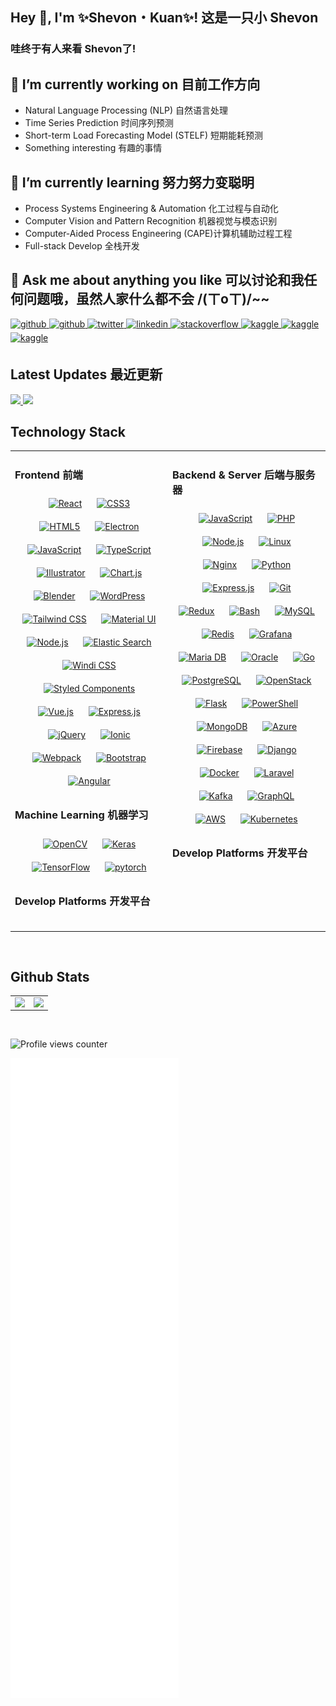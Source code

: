 ## Hey 🌸, I'm ✨Shevon・Kuan✨!  这是一只小 Shevon
 
### 哇终于有人来看 Shevon了!  
## 🔭 I’m currently working on 目前工作方向
  - Natural Language Processing (NLP) 自然语言处理
  - Time Series Prediction 时间序列预测
  - Short-term Load Forecasting Model (STELF) 短期能耗预测
  - Something interesting 有趣的事情

## 🌱 I’m currently learning 努力努力变聪明
  - Process Systems Engineering & Automation 化工过程与自动化
  - Computer Vision and Pattern Recognition 机器视觉与模态识别
  - Computer-Aided Process Engineering (CAPE)计算机辅助过程工程 
  - Full-stack Develop 全栈开发

## 💬 Ask me about anything you like 可以讨论和我任何问题哦，虽然人家什么都不会 /(ㄒoㄒ)/~~

<a href="https://t.me/shevonkuan" target="_blank">
<img src=https://img.shields.io/badge/Telegram-2CA5E0?style=for-the-badge&logo=telegram&logoColor=white alt=github style="margin-bottom: 5px;" />
</a>
<a href="https://github.com/shevonkuan" target="_blank">
<img src=https://img.shields.io/badge/github-%2324292e.svg?&style=for-the-badge&logo=github&logoColor=white alt=github style="margin-bottom: 5px;" />
</a>
<a href="https://twitter.com/shevonkuan" target="_blank">
<img src=https://img.shields.io/badge/twitter-%2300acee.svg?&style=for-the-badge&logo=twitter&logoColor=white alt=twitter style="margin-bottom: 5px;" />
</a>
<a href="https://linkedin.com/in/舒文-关-068043159" target="_blank">
<img src=https://img.shields.io/badge/linkedin-%231E77B5.svg?&style=for-the-badge&logo=linkedin&logoColor=white alt=linkedin style="margin-bottom: 5px;" />
</a>
<a href="https://stackoverflow.com/users/16433610" target="_blank">
<img src=https://img.shields.io/badge/stackoverflow-%23F28032.svg?&style=for-the-badge&logo=stackoverflow&logoColor=white alt=stackoverflow style="margin-bottom: 5px;" />
</a>
<a href="https://www.kaggle.com/shevonkwan" target="_blank">
<img src=https://img.shields.io/badge/kaggle-%2344BAE8.svg?&style=for-the-badge&logo=kaggle&logoColor=white alt=kaggle style="margin-bottom: 5px;" />
</a>  
<a href="https://raw.githubusercontent.com/ShevonKuan/images/main/202303212205127.jpg" target="_blank">
<img src=https://img.shields.io/badge/WeChat-07C160?style=for-the-badge&logo=wechat&logoColor=white alt=kaggle style="margin-bottom: 5px;" />
</a>  
 <a href="mailto:drshevonkuan@gmail.com" target="_blank">
<img src=https://img.shields.io/badge/Gmail-D14836?style=for-the-badge&logo=gmail&logoColor=white alt=kaggle style="margin-bottom: 5px;" />
</a> 
<br/>  


## Latest Updates 最近更新  

<a href="https://github.com/shevonkuan/translate-server">
  <img  src="https://github-readme-stats.vercel.app/api/pin/?username=shevonkuan&repo=translate-server" />
</a>

<a href="https://github.com/shevonkuan/csgo_investment">
  <img  src="https://github-readme-stats.vercel.app/api/pin/?username=shevonkuan&repo=csgo_investment" />
</a>

## Technology Stack
<table><tr><td valign="top" width="50%">

### Frontend 前端  
<div align="center">  
<a href="https://reactjs.org/" target="_blank"><img style="margin: 10px" src="https://profilinator.rishav.dev/skills-assets/react-original-wordmark.svg" alt="React" height="25" /></a>  
<a href="https://www.w3schools.com/css/" target="_blank"><img style="margin: 10px" src="https://profilinator.rishav.dev/skills-assets/css3-original-wordmark.svg" alt="CSS3" height="25" /></a>  
<a href="https://en.wikipedia.org/wiki/HTML5" target="_blank"><img style="margin: 10px" src="https://profilinator.rishav.dev/skills-assets/html5-original-wordmark.svg" alt="HTML5" height="25" /></a>  
<a href="https://www.electronjs.org/" target="_blank"><img style="margin: 10px" src="https://profilinator.rishav.dev/skills-assets/electron-original.svg" alt="Electron" height="25" /></a>  
<a href="https://www.javascript.com/" target="_blank"><img style="margin: 10px" src="https://profilinator.rishav.dev/skills-assets/javascript-original.svg" alt="JavaScript" height="25" /></a>  
<a href="https://www.typescriptlang.org/" target="_blank"><img style="margin: 10px" src="https://profilinator.rishav.dev/skills-assets/typescript-original.svg" alt="TypeScript" height="25" /></a>  
<a href="https://www.adobe.com/in/products/illustrator.html" target="_blank"><img style="margin: 10px" src="https://profilinator.rishav.dev/skills-assets/adobe_illustrator-icon.svg" alt="Illustrator" height="25" /></a>  
<a href="https://www.chartjs.org/" target="_blank"><img style="margin: 10px" src="https://profilinator.rishav.dev/skills-assets/logo-title.svg" alt="Chart.js" height="25" /></a>  
<a href="https://www.blender.org/" target="_blank"><img style="margin: 10px" src="https://profilinator.rishav.dev/skills-assets/blender_community_badge_white.svg" alt="Blender" height="25" /></a>  
<a href="https://wordpress.com/" target="_blank"><img style="margin: 10px" src="https://profilinator.rishav.dev/skills-assets/wordpress.png" alt="WordPress" height="25" /></a>  
<a href="https://www.tailwindcss.com/" target="_blank"><img style="margin: 10px" src="https://profilinator.rishav.dev/skills-assets/tailwindcss.svg" alt="Tailwind CSS" height="25" /></a>  
<a href="https://mui.com/" target="_blank"><img style="margin: 10px" src="https://profilinator.rishav.dev/skills-assets/mui.png" alt="Material UI" height="25" /></a>  
<a href="https://nodejs.org/" target="_blank"><img style="margin: 10px" src="https://profilinator.rishav.dev/skills-assets/nodejs-original-wordmark.svg" alt="Node.js" height="25" /></a>  
<a href="https://www.elastic.co/" target="_blank"><img style="margin: 10px" src="https://profilinator.rishav.dev/skills-assets/elasticsearch.png" alt="Elastic Search" height="25" /></a>  
<a href="https://www.windicss.org/" target="_blank"><img style="margin: 10px" src="https://profilinator.rishav.dev/skills-assets/windicss.svg" alt="Windi CSS" height="25" /></a>  
<a href="https://styled-components.com/" target="_blank"><img style="margin: 10px" src="https://profilinator.rishav.dev/skills-assets/styled-components.png" alt="Styled Components" height="25" /></a>  
<a href="https://vuejs.org/" target="_blank"><img style="margin: 10px" src="https://profilinator.rishav.dev/skills-assets/vuejs-original-wordmark.svg" alt="Vue.js" height="25" /></a>  
<a href="https://expressjs.com/" target="_blank"><img style="margin: 10px" src="https://profilinator.rishav.dev/skills-assets/express-original-wordmark.svg" alt="Express.js" height="25" /></a>  
<a href="https://jquery.com/" target="_blank"><img style="margin: 10px" src="https://profilinator.rishav.dev/skills-assets/jquery.png" alt="jQuery" height="25" /></a>  
<a href="https://www.ionicframework.com/" target="_blank"><img style="margin: 10px" src="https://profilinator.rishav.dev/skills-assets/ionic.svg" alt="Ionic" height="25" /></a>  
<a href="https://webpack.js.org/" target="_blank"><img style="margin: 10px" src="https://profilinator.rishav.dev/skills-assets/webpack-original.svg" alt="Webpack" height="25" /></a>  
<a href="https://getbootstrap.com/docs/3.4/javascript/" target="_blank"><img style="margin: 10px" src="https://profilinator.rishav.dev/skills-assets/bootstrap-plain.svg" alt="Bootstrap" height="25" /></a>  
<a href="https://angular.io/" target="_blank"><img style="margin: 10px" src="https://profilinator.rishav.dev/skills-assets/angularjs-original.svg" alt="Angular" height="25" /></a>  
</div>  



### Machine Learning 机器学习  
<div align="center">  
<a href="https://opencv.org/" target="_blank"><img style="margin: 10px" src="https://profilinator.rishav.dev/skills-assets/opencv-icon.svg" alt="OpenCV" height="25" /></a>  
<a href="https://keras.io/" target="_blank"><img style="margin: 10px" src="https://profilinator.rishav.dev/skills-assets/keras.png" alt="Keras" height="25" /></a>  
<a href="https://www.tensorflow.org/" target="_blank"><img style="margin: 10px" src="https://profilinator.rishav.dev/skills-assets/tensorflow-icon.svg" alt="TensorFlow" height="25" /></a>  
<a href="https://pytorch.org/" target="_blank"><img style="margin: 10px" src="https://profilinator.rishav.dev/skills-assets/pytorch-icon.svg" alt="pytorch" height="25" /></a>  
</div>

### Develop Platforms 开发平台
<div align="center">  
<img  src="https://img.shields.io/badge/NVIDIA-Titan RTX-76B900?style=for-the-badge&logo=nvidia&logoColor=white" alt="" height="25" />
<img  src="https://img.shields.io/badge/NVIDIA-RTX 2080Ti-76B900?style=for-the-badge&logo=nvidia&logoColor=white" alt="" height="25" />
<img  src="https://img.shields.io/badge/AMD-Ryzen_7_3800X-ED1C24?style=for-the-badge&logo=amd&logoColor=white" alt="" height="25" />
<img  src="https://img.shields.io/badge/AMD-Ryzen_7_4800U-ED1C24?style=for-the-badge&logo=amd&logoColor=white" alt="" height="25" />
<img  src="https://img.shields.io/badge/Windows-Win_11-0078D6?style=for-the-badge&logo=windows&logoColor=white" alt="" height="25" />
<img  src="https://img.shields.io/badge/Red%20Hat-RHEL_9-EE0000?style=for-the-badge&logo=redhat&logoColor=white" alt="" height="25" />
<img  src="https://img.shields.io/badge/manjaro-35BF5C?style=for-the-badge&logo=manjaro&logoColor=white" alt="" height="25" />
<img  src="https://img.shields.io/badge/lineageos-167C80?style=for-the-badge&logo=lineageos&logoColor=white" alt="" height="25" />
<img  src="https://img.shields.io/badge/Fedora-294172?style=for-the-badge&logo=fedora&logoColor=white" alt="" height="25" />
<img  src="https://img.shields.io/badge/Debian-A81D33?style=for-the-badge&logo=debian&logoColor=white" alt="" height="25" />
<img  src="https://img.shields.io/badge/Alpine_Linux-0D597F?style=for-the-badge&logo=alpine-linux&logoColor=white" alt="" height="25" />
<img  src="https://img.shields.io/badge/Android-14-3DDC84?style=for-the-badge&logo=android&logoColor=white" alt="" height="25" />
</div>
</td><td valign="top" width="50%">



### Backend & Server 后端与服务器  
<div align="center">  
<a href="https://www.javascript.com/" target="_blank"><img style="margin: 10px" src="https://profilinator.rishav.dev/skills-assets/javascript-original.svg" alt="JavaScript" height="25" /></a>  
<a href="https://www.php.net/" target="_blank"><img style="margin: 10px" src="https://profilinator.rishav.dev/skills-assets/php-original.svg" alt="PHP" height="25" /></a>  
<a href="https://nodejs.org/" target="_blank"><img style="margin: 10px" src="https://profilinator.rishav.dev/skills-assets/nodejs-original-wordmark.svg" alt="Node.js" height="25" /></a>  
<a href="https://www.linux.org/" target="_blank"><img style="margin: 10px" src="https://profilinator.rishav.dev/skills-assets/linux-original.svg" alt="Linux" height="25" /></a>  
<a href="https://www.nginx.com/" target="_blank"><img style="margin: 10px" src="https://profilinator.rishav.dev/skills-assets/nginx-original.svg" alt="Nginx" height="25" /></a>  
<a href="https://www.python.org/" target="_blank"><img style="margin: 10px" src="https://profilinator.rishav.dev/skills-assets/python-original.svg" alt="Python" height="25" /></a>  
<a href="https://expressjs.com/" target="_blank"><img style="margin: 10px" src="https://profilinator.rishav.dev/skills-assets/express-original-wordmark.svg" alt="Express.js" height="25" /></a>  
<a href="https://github.com/" target="_blank"><img style="margin: 10px" src="https://profilinator.rishav.dev/skills-assets/git-scm-icon.svg" alt="Git" height="25" /></a>  
<a href="https://redux.js.org/" target="_blank"><img style="margin: 10px" src="https://profilinator.rishav.dev/skills-assets/redux-original.svg" alt="Redux" height="25" /></a>  
<a href="https://www.gnu.org/software/bash/" target="_blank"><img style="margin: 10px" src="https://profilinator.rishav.dev/skills-assets/gnu_bash-icon.svg" alt="Bash" height="25" /></a>  
<a href="https://www.mysql.com/" target="_blank"><img style="margin: 10px" src="https://profilinator.rishav.dev/skills-assets/mysql-original-wordmark.svg" alt="MySQL" height="25" /></a>  
<a href="https://redis.io/" target="_blank"><img style="margin: 10px" src="https://profilinator.rishav.dev/skills-assets/redis-original-wordmark.svg" alt="Redis" height="25" /></a>  
<a href="https://grafana.com/" target="_blank"><img style="margin: 10px" src="https://profilinator.rishav.dev/skills-assets/grafana.png" alt="Grafana" height="25" /></a>  
<a href="https://mariadb.org/" target="_blank"><img style="margin: 10px" src="https://profilinator.rishav.dev/skills-assets/mariadb.png" alt="Maria DB" height="25" /></a>  
<a href="https://www.oracle.com/in/index.html" target="_blank"><img style="margin: 10px" src="https://profilinator.rishav.dev/skills-assets/oracle-original.svg" alt="Oracle" height="25" /></a>  
<a href="https://go.dev/" target="_blank"><img style="margin: 10px" src="https://profilinator.rishav.dev/skills-assets/go-original.svg" alt="Go" height="25" /></a>  
<a href="https://www.postgresql.org/" target="_blank"><img style="margin: 10px" src="https://profilinator.rishav.dev/skills-assets/postgresql-original-wordmark.svg" alt="PostgreSQL" height="25" /></a>  
<a href="https://www.openstack.org/" target="_blank"><img style="margin: 10px" src="https://profilinator.rishav.dev/skills-assets/openstack.png" alt="OpenStack" height="25" /></a>  
<a href="https://flask.palletsprojects.com/" target="_blank"><img style="margin: 10px" src="https://profilinator.rishav.dev/skills-assets/flask.png" alt="Flask" height="25" /></a>  
<a href="https://docs.microsoft.com/en-us/powershell/" target="_blank"><img style="margin: 10px" src="https://profilinator.rishav.dev/skills-assets/powershell.png" alt="PowerShell" height="25" /></a>  
<a href="https://www.mongodb.com/" target="_blank"><img style="margin: 10px" src="https://profilinator.rishav.dev/skills-assets/mongodb-original-wordmark.svg" alt="MongoDB" height="25" /></a>  
<a href="https://azure.microsoft.com/en-in/" target="_blank"><img style="margin: 10px" src="https://profilinator.rishav.dev/skills-assets/microsoft_azure-icon.svg" alt="Azure" height="25" /></a>  
<a href="https://firebase.google.com/" target="_blank"><img style="margin: 10px" src="https://profilinator.rishav.dev/skills-assets/firebase.png" alt="Firebase" height="25" /></a>  
<a href="https://www.djangoproject.com/" target="_blank"><img style="margin: 10px" src="https://profilinator.rishav.dev/skills-assets/django-original.svg" alt="Django" height="25" /></a>  
<a href="https://www.docker.com/" target="_blank"><img style="margin: 10px" src="https://profilinator.rishav.dev/skills-assets/docker-original-wordmark.svg" alt="Docker" height="25" /></a>  
<a href="https://laravel.com/" target="_blank"><img style="margin: 10px" src="https://profilinator.rishav.dev/skills-assets/laravel-plain-wordmark.svg" alt="Laravel" height="25" /></a>  
<a href="https://kafka.apache.org/" target="_blank"><img style="margin: 10px" src="https://profilinator.rishav.dev/skills-assets/apache_kafka-icon.svg" alt="Kafka" height="25" /></a>  
<a href="https://graphql.org/" target="_blank"><img style="margin: 10px" src="https://profilinator.rishav.dev/skills-assets/graphql.png" alt="GraphQL" height="25" /></a>  
<a href="https://aws.amazon.com/" target="_blank"><img style="margin: 10px" src="https://profilinator.rishav.dev/skills-assets/amazonwebservices-original-wordmark.svg" alt="AWS" height="25" /></a>  
<a href="https://kubernetes.io/" target="_blank"><img style="margin: 10px" src="https://profilinator.rishav.dev/skills-assets/kubernetes-icon.svg" alt="Kubernetes" height="25" /></a>  
</div>


### Develop Platforms 开发平台
<div align="center">  
<img  src="https://img.shields.io/badge/Adobe%20Photoshop-31A8FF?logo=adobephotoshop&logoColor=fff&style=for-the-badge" alt="" height="25" />
<img  src="https://img.shields.io/badge/Adobe%20Illustrator-FF9A00?logo=adobeillustrator&logoColor=fff&style=for-the-badge" alt="" height="25" />
<img  src="https://img.shields.io/badge/Adobe%20Dreamweaver-FF61F6?logo=adobedreamweaver&logoColor=fff&style=for-the-badge" alt="" height="25" />
<img  src="https://img.shields.io/badge/Adobe%20After%20Effects-99F?logo=adobeaftereffects&logoColor=fff&style=for-the-badge" alt="" height="25" />
<img  src="https://img.shields.io/badge/Adobe%20Premiere%20Pro-99F?logo=adobepremierepro&logoColor=fff&style=for-the-badge" alt="" height="25" />
<img  src="https://img.shields.io/badge/windows%20terminal-4D4D4D?style=for-the-badge&logo=windows%20terminal&logoColor=white" alt="" height="25" />
<img  src="https://img.shields.io/badge/Raspberry%20Pi-A22846?style=for-the-badge&logo=Raspberry%20Pi&logoColor=white" alt="" height="25" />
<img  src="https://img.shields.io/badge/prettier-1A2C34?style=for-the-badge&logo=prettier&logoColor=F7BA3E" alt="" height="25" />
<img  src="https://img.shields.io/badge/Visual_Studio_Code-0078D4?style=for-the-badge&logo=visual%20studio%20code&logoColor=white" alt="" height="25" />
<img  src="https://img.shields.io/badge/Android_Studio-3DDC84?style=for-the-badge&logo=android-studio&logoColor=white" alt="" height="25" />
<img  src="https://img.shields.io/badge/Vercel-000000?style=for-the-badge&logo=vercel&logoColor=white" alt="" height="25" />
<img  src="https://img.shields.io/badge/Cloudflare-F38020?style=for-the-badge&logo=Cloudflare&logoColor=white" alt="" height="25" />
<img  src="https://img.shields.io/badge/Alibaba_Cloud-FF6A00?style=for-the-badge&logo=alibabacloud&logoColor=white" alt="" height="25" />
</div>

</td>
</tr></table>  

<br/>  

## Github Stats  
<table><tr><td valign="top" width="50%">

<img src="https://github-readme-stats.vercel.app/api?username=ShevonKuan&count_private=true&show_icons=true&include_all_commits=true" align="left" style="width: 100%" />

</td><td valign="top" width="50%">

<img src="https://github-readme-stats.vercel.app/api/top-langs/?username=shevonkuan&layout=compact&hide=html,css,shell" align="left" style="width: 100%" />

</td></tr></table>  

<br/>  

![Profile views counter](https://komarev.com/ghpvc/?username=shevonkuan&&style=flat-square)  

![Metrics](/github-metrics.svg)
  
